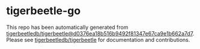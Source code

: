# tigerbeetle-go
This repo has been automatically generated from [tigerbeetledb/tigerbeetle@d0376ea18b516b9492f81347e67ca9e1b662a7d7](https://github.com/tigerbeetledb/tigerbeetle/commit/d0376ea18b516b9492f81347e67ca9e1b662a7d7). Please see [tigerbeetledb/tigerbeetle](https://github.com/tigerbeetledb/tigerbeetle) for documentation and contributions.
